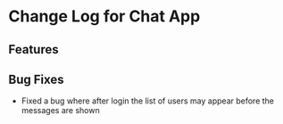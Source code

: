 # Change Log for Chat App

## Features

## Bug Fixes
- Fixed a bug where after login the list of users may appear before the messages are shown